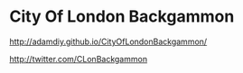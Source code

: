 # City Of London Backgammon

http://adamdiy.github.io/CityOfLondonBackgammon/

http://twitter.com/CLonBackgammon